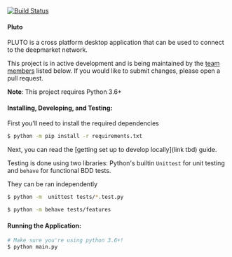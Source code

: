 [![Build Status](https://travis-ci.org/deepmarket/PLUTO.svg?branch=develop)](https://travis-ci.org/deepmarket/PLUTO)

#### Pluto

PLUTO is a cross platform desktop application that can be used to connect to the deepmarket network.

This project is in active development and is being maintained by the [team members](#team-members) listed below.
If you would like to submit changes, please open a pull request.

**Note**: This project requires Python 3.6+

#### Installing, Developing, and Testing:

First you'll need to install the required dependencies

```bash
$ python -m pip install -r requirements.txt
```

Next, you can read the [getting set up to develop locally](link tbd) guide.

Testing is done using two libraries: Python's builtin `Unittest` for unit testing and `behave` for functional BDD tests.

They can be ran independently
```bash
$ python -m  unittest tests/*.test.py

$ python -m behave tests/features
```

#### Running the Application:

```bash
# Make sure you're using python 3.6+!
$ python main.py
```
